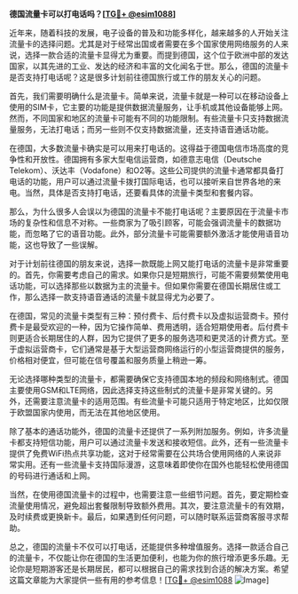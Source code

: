 **德国流量卡可以打电话吗？[[TG💪+ @esim1088](https://t.me/s/esim1088)]**

近年来，随着科技的发展，电子设备的普及和功能多样化，越来越多的人开始关注流量卡的选择问题。尤其是对于经常出国或者需要在多个国家使用网络服务的人来说，选择一款合适的流量卡显得尤为重要。而提到德国，这个位于欧洲中部的发达国家，以其先进的工业、发达的经济和丰富的文化闻名于世。那么，德国的流量卡是否支持打电话呢？这是很多计划前往德国旅行或工作的朋友关心的问题。

首先，我们需要明确什么是流量卡。简单来说，流量卡就是一种可以在移动设备上使用的SIM卡，它主要的功能是提供数据流量服务，让手机或其他设备能够上网。然而，不同国家和地区的流量卡可能有不同的功能限制。有些流量卡只支持数据流量服务，无法打电话；而另一些则不仅支持数据流量，还支持语音通话功能。

在德国，大多数流量卡确实是可以用来打电话的。这得益于德国电信市场高度的竞争性和开放性。德国拥有多家大型电信运营商，如德意志电信（Deutsche Telekom）、沃达丰（Vodafone）和O2等。这些公司提供的流量卡通常都具备打电话的功能，用户可以通过流量卡拨打国际电话，也可以接听来自世界各地的来电。当然，具体是否支持打电话，还要看具体的流量卡类型和套餐内容。

那么，为什么很多人会误以为德国的流量卡不能打电话呢？主要原因在于流量卡市场的复杂性和信息不对称。一些商家为了吸引顾客，可能会强调流量卡的数据功能，而忽略了它的语音功能。此外，部分流量卡可能需要额外激活才能使用语音功能，这也导致了一些误解。

对于计划前往德国的朋友来说，选择一款既能上网又能打电话的流量卡是非常重要的。首先，你需要考虑自己的需求。如果你只是短期旅行，可能不需要频繁使用电话功能，可以选择那些以数据为主的流量卡。但如果你需要在德国长期居住或工作，那么选择一款支持语音通话的流量卡就显得尤为必要了。

在德国，常见的流量卡类型有三种：预付费卡、后付费卡以及虚拟运营商卡。预付费卡是最受欢迎的一种，因为它操作简单、费用透明，适合短期使用者。后付费卡则更适合长期居住的人群，因为它提供了更多的服务选项和更灵活的计费方式。至于虚拟运营商卡，它们通常是基于大型运营商网络运行的小型运营商提供的服务，价格相对便宜，但可能在信号覆盖和服务质量上稍逊一筹。

无论选择哪种类型的流量卡，都需要确保它支持德国本地的频段和网络制式。德国主要使用GSM和LTE网络，因此选择支持这些制式的流量卡是非常关键的。另外，还需要注意流量卡的适用范围。有些流量卡可能只适用于特定地区，比如仅限于欧盟国家内使用，而无法在其他地区使用。

除了基本的通话功能外，德国的流量卡还提供了一系列附加服务。例如，许多流量卡都支持短信功能，用户可以通过流量卡发送和接收短信。此外，还有一些流量卡提供了免费WiFi热点共享功能，这对于经常需要在公共场合使用网络的人来说非常实用。还有一些流量卡支持国际漫游，这意味着即使你在国外也能轻松使用德国的号码进行通话和上网。

当然，在使用德国流量卡的过程中，也需要注意一些细节问题。首先，要定期检查流量使用情况，避免超出套餐限制导致额外费用。其次，要注意流量卡的有效期，及时续费或更换新卡。最后，如果遇到任何问题，可以随时联系运营商客服寻求帮助。

总之，德国的流量卡不仅可以打电话，还能提供多种增值服务。选择一款适合自己的流量卡，不仅能让你在德国的生活更加便利，也能为你的旅行增添更多乐趣。无论你是短期游客还是长期居民，都可以根据自己的需求找到合适的解决方案。希望这篇文章能为大家提供一些有用的参考信息！[[TG💪+ @esim1088](https://t.me/s/esim1088) ![Image](https://i.postimg.cc/4NQfJmqS/Snipaste-2025-05-13-00-14-12.png)]